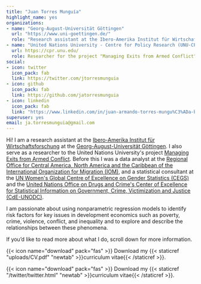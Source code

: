 ```yaml
---
title: "Juan Torres Munguía"
highlight_name: yes
organizations:
- name: "Georg-August-Universität Göttingen"
  url: "https://www.uni-goettingen.de/"
  role: "Research assistant at the Ibero-Amerika Institut für Wirtschaftsforschung"
- name: "United Nations University - Centre for Policy Research (UNU-CPR)"
  url: https://cpr.unu.edu/
  role: Researcher for the project "Managing Exits from Armed Conflict"
social:
- icon: twitter
  icon_pack: fab
  link: https://twitter.com/jtorresmunguia
- icon: github
  icon_pack: fab
  link: https://github.com/jatorresmunguia
- icon: linkedin
  icon_pack: fab
  link: "https://www.linkedin.com/in/juan-armando-torres-mungu%C3%ADa-b13279243/"
superuser: yes
email: ja.torresmunguia@gmail.com
---
```


Hi! I am a research assistant at the [Ibero-Amerika Institut für Wirtschaftsforschung](https://uni-goettingen.de/en/64104.html) at the [Georg-August-Universität Göttingen](https://uni-goettingen.de/). I also serve as a researcher to the United Nations University's project [Managing Exits from Armed Conflict](https://cpr.unu.edu/research/projects/meac.html#outline). Before this I was a data analyst at the [Regional Office for Central America, North America and the Caribbean of the International Organization for Migration (IOM)](https://rosanjose.iom.int/en), and a statistical consultant at the [UN Women's Global Centre of Excellence on Gender Statistics (CEGS)](https://data.unwomen.org/where-we-work/cegs) and the [United Nations Office on Drugs and Crime's Center of Excellence for Statistical Information on Government, Crime, Victimization and Justice (CdE-UNODC)](https://www.cdeunodc.inegi.org.mx/index.php/en/). 

I am passionate about using nonparametric regression models to identify risk factors for key issues in development economics such as poverty, crime, violence, conflict, and inequality and to explore and describe the relationships between these phenomena.

If you’d like to read more about what I do, scroll down for more information.

{{< icon name="download" pack="fas" >}} Download my {{< staticref "uploads/CV.pdf" "newtab" >}}curriculum vitae{{< /staticref >}}.

{{< icon name="download" pack="fas" >}} Download my {{< staticref "/twitter/twitter.html" "newtab" >}}curriculum vitae{{< /staticref >}}.
